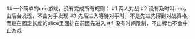##一个简单的uno游戏，没有完成所有规则：
#1 两人对战
#2 没有及时叫uno，由后台发现，不由对手发现
#3 先后进入等待对手时，不是先进先得到对战资格，而是在固定长度的slice里面排在前面先进入
#4 没有时间限制，不出牌也不会中止游戏
